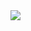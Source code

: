 <!DOCTYPE html>
<html>
	<head>
		<title>Buy Rocketbook</title>
		<link rel="stylesheet" href="C:\Users\wissam.hattab\Desktop\Full-stack development projects\Rasmus\CSS\style.css">
	</head>
	<body class="page">
		<div class="cursorFullscreen"></div>
		<div>
			<a name="linkAction" href="https://getrocketbook.co.uk/" target="_blank"><img class="imgHover" src="https://brittanyandco-consulting.com/wp-content/uploads/2018/04/Logo-RocketBook-Stacked.png"></a>
		</div>
	</body>
</html>
